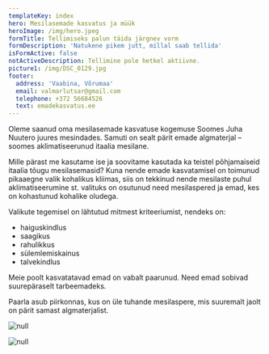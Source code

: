 ```yaml
---
templateKey: index
hero: Mesilasemade kasvatus ja müük
heroImage: /img/hero.jpeg
formTitle: Tellimiseks palun täida järgnev vorm
formDescription: 'Natukene pikem jutt, millal saab tellida'
isFormActive: false
notActiveDescription: Tellimine pole hetkel aktiivne.
picture1: /img/DSC_0129.jpg
footer:
  address: 'Vaabina, Võrumaa'
  email: valmarlutsar@gmail.com
  telephone: +372 56684526
  text: emadekasvatus.ee
---
```

Oleme saanud oma mesilasemade kasvatuse kogemuse Soomes Juha Nuutero juures mesindades. Samuti on sealt pärit emade algmaterjal – soomes aklimatiseerunud itaalia mesilane.

Mille pärast me kasutame ise ja soovitame kasutada ka teistel põhjamaiseid itaalia tõugu mesilasemasid? Kuna nende emade kasvatamisel on toimunud pikaaegne valik kohalikus kliimas, siis on tekkinud nende mesilaste puhul aklimatiseerumine st. valituks on osutunud need mesilaspered ja emad, kes on kohastunud kohalike oludega.  

Valikute tegemisel on lähtutud mitmest kriteeriumist, nendeks on:

* haiguskindlus
* saagikus
* rahulikkus
* sülemlemiskainus
* talvekindlus

Meie poolt kasvatatavad emad on vabalt paarunud. Need emad sobivad suurepäraselt tarbeemadeks.

Paarla asub piirkonnas, kus on üle tuhande mesilaspere, mis suuremalt jaolt on pärit samast algmaterjalist.

![null](/img/DSC_0879.jpg)

![null](/img/whatsapp-image-2018-11-08-at-20.53.57.jpeg)
